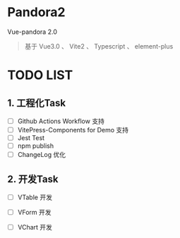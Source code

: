 # Pandora2

Vue-pandora 2.0 
> 基于 Vue3.0 、 Vite2 、 Typescript 、 element-plus

# TODO LIST

## 1. 工程化Task 
- [ ] Github Actions Workflow 支持
- [ ] VitePress-Components for Demo 支持 
- [ ] Jest Test 
- [ ] npm publish
- [ ] ChangeLog 优化

## 2. 开发Task
- [ ] VTable 开发
- [ ] VForm 开发
- [ ] VChart 开发


